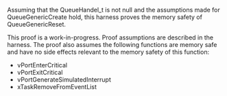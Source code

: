 Assuming that the QueueHandel_t is not null and the assumptions made
for QueueGenericCreate hold, this harness proves the memory safety of QueueGenericReset.

This proof is a work-in-progress.  Proof assumptions are described in
the harness.  The proof also assumes the following functions are
memory safe and have no side effects relevant to the memory safety of
this function:

* vPortEnterCritical
* vPortExitCritical
* vPortGenerateSimulatedInterrupt
* xTaskRemoveFromEventList
